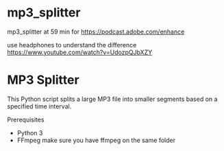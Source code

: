 # mp3_splitter
mp3_splitter at 59 min for https://podcast.adobe.com/enhance

use headphones to understand the difference https://www.youtube.com/watch?v=UdozpQJbXZY

# MP3 Splitter

This Python script splits a large MP3 file into smaller segments based on a specified time interval.

 Prerequisites

- Python 3
- FFmpeg
make sure you have ffmpeg on the same folder






